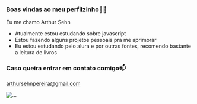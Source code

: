 ### Boas vindas ao meu perfilzinho😵‍💫

Eu me chamo Arthur Sehn

- Atualmente estou estudando sobre javascript
- Estou fazendo alguns projetos pessoais pra me aprimorar
- Eu estou estudando pelo alura e por outras fontes, recomendo bastante a leitura de livros

### Caso queira entrar em contato comigo📫

arthursehnpereira@gmail.com


![...]([https://media1.tenor.com/m/Ztvwx8hdRQ4AAAAC/bglamours-paypal-me-4400-dollars.gif](https://media1.tenor.com/m/F-XdiaIlslsAAAAd/orange-cat.gif))
